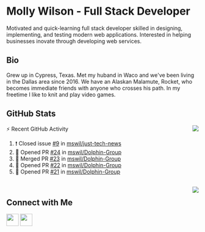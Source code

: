 # Molly Wilson - Full Stack Developer
Motivated and quick-learning full stack developer skilled in designing, implementing, and testing modern web applications. Interested in helping businesses inovate through developing web services.

## Bio
Grew up in Cypress, Texas. Met my huband in Waco and we've been living in the Dallas area since 2016. We have an Alaskan Malamute, Rocket, who becomes immediate friends with anyone who crosses his path. In my freetime I like to knit and play video games. 

## GitHub Stats

<img align="right" src="https://github-readme-stats.vercel.app/api?username=mswil&show_icons=true&theme=tokyonight"/>

⚡ Recent GitHub Activity
<!--START_SECTION:activity-->
1. ❗️ Closed issue [#9](https://github.com/mswil/just-tech-news/issues/9) in [mswil/just-tech-news](https://github.com/mswil/just-tech-news)
2. 💪 Opened PR [#24](https://github.com/mswil/Dolphin-Group/pull/24) in [mswil/Dolphin-Group](https://github.com/mswil/Dolphin-Group)
3. 🎉 Merged PR [#23](https://github.com/mswil/Dolphin-Group/pull/23) in [mswil/Dolphin-Group](https://github.com/mswil/Dolphin-Group)
4. 💪 Opened PR [#22](https://github.com/mswil/Dolphin-Group/pull/22) in [mswil/Dolphin-Group](https://github.com/mswil/Dolphin-Group)
5. 💪 Opened PR [#21](https://github.com/mswil/Dolphin-Group/pull/21) in [mswil/Dolphin-Group](https://github.com/mswil/Dolphin-Group)
<!--END_SECTION:activity-->

<br>

<img align="right" src="https://github-readme-stats.vercel.app/api/top-langs/?username=mswil&layout=compact&theme=tokyonight"/>

## Connect with Me

[<img height="32" width="32" src="https://cdn.jsdelivr.net/npm/simple-icons@v5/icons/linkedin.svg" />](https://www.linkedin.com/in/molly-wilson-b55589206/)
[<img height="32" width="32" src="https://cdn.jsdelivr.net/npm/simple-icons@v5/icons/maildotru.svg" />](mailto:molly_wilson1@outlook.com)
